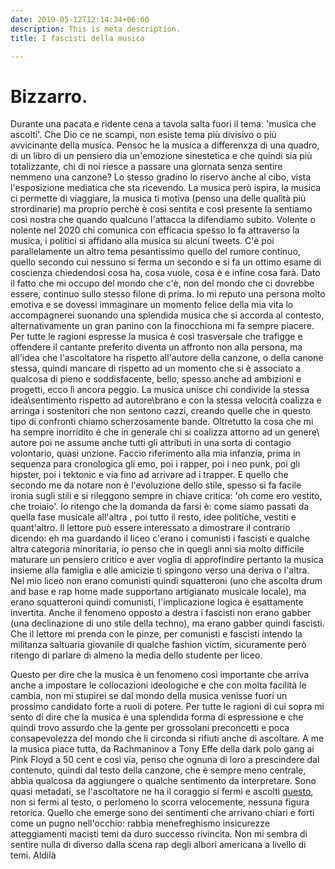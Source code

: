 ```yaml
---
date: 2019-05-12T12:14:34+06:00
description: This is meta description.
title: I fascisti della musica

---
```

# Bizzarro.

Durante una pacata e ridente cena a tavola salta fuori il tema: 'musica che ascolti'. Che Dio ce ne scampi, non esiste tema più divisivo o più avvicinante della musica. Pensoc he la musica a differenxza di una quadro, di un libro di un pensiero dia un'emozione sinestetica e che quindi sia più totalizzante, chi di noi riesce a passare una giornata senza sentire nemmeno una canzone? Lo stesso gradino lo riservo anche al cibo, vista l'esposizione mediatica che sta ricevendo. La musica però ispira, la musica ci permette di viaggiare, la musica ti motiva (penso una delle qualità più strordinarie) ma proprio perchè è così sentita e così presente la sentiamo così nostra che quando qualcuno l'attacca la difendiamo subito. Volente o nolente nel 2020 chi comunica con efficacia spesso lo fa attraverso la musica, i politici si affidano alla musica su alcuni tweets. C'è poi parallelamente un altro tema pesantissimo quello del rumore continuo, quello secondo cui nessuno si ferma un secondo e si fa un ottimo esame di coscienza chiedendosi cosa ha, cosa vuole, cosa è e infine cosa farà. Dato il fatto che mi occupo del mondo che c'è, non del mondo che ci dovrebbe essere, continuo sullo stesso filone di prima. Io mi reputo una persona molto emotiva e se dovessi immaginare un momento felice della mia vita lo accompagnerei suonando una splendida musica che si accorda al contesto, alternativamente un gran panino con la finocchiona mi fa sempre piacere. Per tutte le ragioni espresse la musica è così trasversale che trafigge e offendere il cantante preferito diventa un affronto non alla persona, ma all'idea che l'ascoltatore ha rispetto all'autore della canzone, o della canone stessa, quindi mancare di rispetto ad un momento che si è associato a qualcosa di pieno e soddisfacente, bello, spesso anche ad ambizioni e progetti, ecco lì ancora peggio. La musica unisce chi condivide la stessa idea\\sentimento rispetto ad autore\\brano e con la stessa velocità coalizza e arringa i sostenitori che non sentono cazzi, creando quelle che in questo tipo di confronti chiamo scherzosamente bande. Oltretutto la cosa che mi ha sempre inorridito è che in generale chi si coalizza attorno ad un genere\\ autore poi ne assume anche tutti gli attributi in una sorta di contagio volontario, quasi unzione. Faccio riferimento alla mia infanzia, prima in sequenza para cronologica gli emo, poi i rapper, poi i neo punk, poi gli hipster, poi i tektonic e via fino ad arrivare ad i trapper. E quello che secondo me da notare non è l'evoluzione dello stile, spesso si fa facile ironia sugli stili e si rileggono sempre in chiave critica: 'oh come ero vestito, che troiaio'. Io ritengo che la domanda da farsi è: come siamo passati da quella fase musicale all'altra , poi tutto il resto, idee politiche, vestiti e quant'altro. Il lettore può essere interessato a dimostrare il contrario dicendo: eh ma guardando il liceo c'erano i comunisti i fascisti e qualche altra categoria minoritaria, io penso che in quegli anni sia molto difficile maturare un pensiero critico e aver voglia di approfindire pertanto la musica insieme alla famiglia e alle amicizie ti spingono verso una deriva o l'altra. Nel mio liceo non erano comunisti quindi squatteroni (uno che ascolta drum and base e rap home made supportano artigianato musicale locale), ma erano squatteroni quindi comunisti, l'implicazione logica è esattamente invertita. Anche il fenomeno opposto a destra i fascisti non erano gabber (una declinazione di uno stile della techno), ma erano gabber quindi fascisti. Che il lettore mi prenda con le pinze, per comunisti e fascisti intendo la militanza saltuaria giovanile di qualche fashion victim, sicuramente però ritengo di parlare di almeno la media dello studente per liceo. 

Questo per dire che la musica è un fenomeno così importante che arriva anche a impostare le collocazioni ideologiche e che con molta facilità le cambia, non mi stupirei se dal mondo della musica venisse fuori un prossimo candidato forte a ruoli di potere. Per tutte le ragioni di cui sopra mi sento di dire che la musica è una splendida forma di espressione e che quindi trovo assurdo che la gente per grossolani preconcetti e poca consapevolezza del mondo che li circonda si rifiuti anche di ascoltare. A me la musica piace tutta, da Rachmaninov a Tony Effe della dark polo gang ai Pink Floyd a 50 cent e così via, penso che ognuna di loro a prescindere dal contenuto, quindi dal testo della canzone, che è sempre meno centrale, abbia qualcosa da aggiungere o qualche sentimento da interpretare. Sono quasi metadati, se l'ascoltatore ne ha il coraggio si fermi e ascolti [questo](https://www.youtube.com/watch?v=Hv4GCqUgXUE "questo"), non si fermi al testo, o perlomeno lo scorra velocemente, nessuna figura retorica. Quello che emerge sono dei sentimenti che arrivano chiari e forti come un pugno nell'occhio: rabbia menefreghismo insicurezze atteggiamenti macisti temi da duro successo rivincita. Non mi sembra di sentire nulla di diverso dalla scena rap degli albori americana a livello di temi. Aldilà